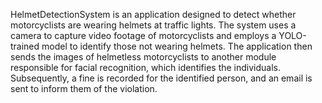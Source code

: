HelmetDetectionSystem is an application designed to detect whether motorcyclists are wearing helmets at traffic lights. The system uses a camera to capture video footage of motorcyclists and employs a YOLO-trained model to identify those not wearing helmets. The application then sends the images of helmetless motorcyclists to another module responsible for facial recognition, which identifies the individuals. Subsequently, a fine is recorded for the identified person, and an email is sent to inform them of the violation.

